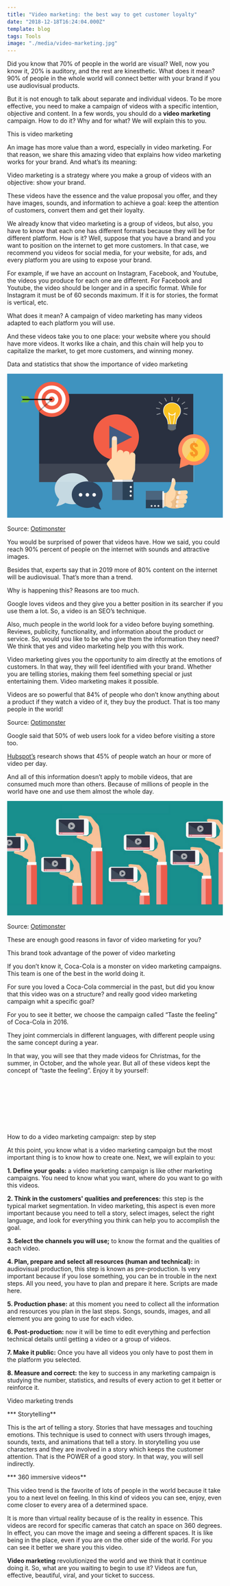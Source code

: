 ```yaml
---
title: "Video marketing: the best way to get customer loyalty"
date: "2018-12-18T16:24:04.000Z"
template: blog
tags: Tools
image: "./media/video-marketing.jpg"
---
```


Did you know that 70% of people in the world are visual? Well, now you know it, 20% is auditory, and the rest are kinesthetic. What does it mean? 90% of people in the whole world will connect better with your brand if you use audiovisual products. 

But it is not enough to talk about separate and individual videos. To be more effective, you need to make a campaign of videos with a specific intention, objective and content. In a few words, you should do a **video marketing** campaign. How to do it? Why and for what? We will explain this to you.


<title-2>This is video marketing</title-2>

An image has more value than a word, especially in video marketing. For that reason, we share this amazing video that explains how video marketing works for your brand. And what’s its meaning: 

<youtube-video id="gtp_dLizo7E"></youtube-video>

Video marketing is a strategy where you make a group of videos with an objective: show your brand. 

These videos have the essence and the value proposal you offer, and they have images, sounds, and information to achieve a goal: keep the attention of customers, convert them and get their loyalty. 

We already know that video marketing is a group of videos, but also, you have to know that each one has different formats because they will be for different platform. How is it? Well, suppose that you have a brand and you want to position on the internet to get more customers. In that case, we recommend you videos for social media, for your website, for ads, and every platform you are using to expose your brand. 

For example, if we have an account on Instagram, Facebook, and Youtube, the videos you produce for each one are different. For Facebook and Youtube, the video should be longer and in a specific format. While for Instagram it must be of 60 seconds maximum. If it is for stories, the format is vertical, etc. 

What does it mean? A campaign of video marketing has many videos adapted to each platform you will use. 

And these videos take you to one place: your website where you should have more videos. It works like a chain, and this chain will help you to capitalize the market, to get more customers, and winning money.

<title-3>Data and statistics that show the importance of video marketing</title-3>

![video-marketing](./media/video-marketing.1.jpg)

Source: [Optimonster](https://optinmonster.com/video-marketing-statistics-what-you-must-know/)

You would be surprised of power that videos have. How we said, you could reach 90% percent of people on the internet with sounds and attractive images. 

Besides that, experts say that in 2019 more of 80% content on the internet will be audiovisual. That’s more than a trend. 

Why is happening this?  Reasons are too much. 

Google loves videos and they give you a better position in its searcher if you use them a lot. So, a video is an SEO’s technique. 

Also, much people in the world look for a video before buying something. Reviews, publicity, functionality, and information about the product or service. So, 
would you like to be who give them the information they need? We think that yes and video marketing help you with this work. 

Video marketing gives you the opportunity to aim directly at the emotions of customers. In that way, they will feel identified with your brand. Whether you are telling stories, making them feel something special or just entertaining them. Video marketing makes it possible. 


Videos are so powerful that 84% of people who don’t know anything about a product if they watch a video of it, they buy the product. That is too many people in the world!

Source: [Optimonster](https://optinmonster.com/video-marketing-statistics-what-you-must-know/)

Google said that 50% of web users look for a video before visiting a store too.

[Hubspot’s](https://vivipins.com/content-marketing/) research shows that 45% of people watch an hour or more of video per day.

And all of this information doesn’t apply to mobile videos, that are consumed much more than others. Because of millions of people in the world have one and use them almost the whole day.

![video-marketing](./media/video-marketing2.png)

Source: [Optimonster](https://optinmonster.com/video-marketing-statistics-what-you-must-know/)

These are enough good reasons in favor of video marketing for you? 

<title-2>This brand took advantage of the power of video marketing</title-2>

If you don’t know it, Coca-Cola is a monster on video marketing campaigns. This team is one of the best in the world doing it. 

For sure you loved a Coca-Cola commercial in the past, but did you know that this video was on a structure? and really good video marketing campaign whit a specific goal? 

For you to see it better, we choose the campaign called “Taste the feeling” of Coca-Cola in 2016. 

They joint commercials in different languages, with different people using the same concept during a year. 

In that way, you will see that they made videos for Christmas, for the summer, in October, and the whole year. But all of these videos kept the concept of “taste the feeling”. Enjoy it by yourself:

<youtube-video id="Eun0rWKpA5I"></youtube-video>

<br>

<youtube-video id="6W5pqlbh5sQ"></youtube-video>

<br>

<youtube-video id="13r_LUxWPaY"></youtube-video>

<br>

<youtube-video id="F411acOyIzw"></youtube-video>

<br>

<title-2>How to do a video marketing campaign: step by step</title-2>

At this point, you know what is a video marketing campaign but the most important thing is to know how to create one. Next, we will explain to you:

**1. Define your goals:** a video marketing campaign is like other marketing campaigns. You need to know what you want, where do you want to go with this videos.

**2. Think in the customers' qualities and preferences:** this step is the typical market segmentation. In video marketing, this aspect is even more important because you need to tell a story, select images, select the right language, and look for everything you think can help you to accomplish the goal.

**3. Select the channels you will use;** to know the format and the qualities of each video.

**4. Plan, prepare and select all resources (human and technical):** in audiovisual production, this step is known as pre-production. Is very important because if you lose something, you can be in trouble in the next steps. All you need, you have to plan and prepare it here. Scripts are made here. 

**5. Production phase:** at this moment you need to collect all the information and resources you plan in the last steps. Songs, sounds, images, and all element you are going to use for each video.

**6. Post-production:**  now it will be time to edit everything and perfection technical details until getting a video or a group of videos.

**7. Make it public:** Once you have all videos you only have to post them in the platform you selected.

**8. Measure and correct:** the key to success in any marketing campaign is studying the number, statistics, and results of every action to get it better or reinforce it.

<title-3>Video marketing trends</title-3>

*** Storytelling**

This is the art of telling a story. Stories that have messages and touching emotions. This technique is used to connect with users through images, sounds, texts, and animations that tell a story. In storytelling you use characters and they are involved in a story which keeps the customer attention. That is the POWER of a good story. In that way, you will sell indirectly.

<youtube-video id="N1ltwg2nTK4"></youtube-video>


*** 360 immersive videos**

This video trend is the favorite of lots of people in the world because it take you to a next level on feeling. In this kind of videos you can see, enjoy, even come closer to every area of a determined space. 

It is more than virtual reality because of is the reality in essence. This videos are record for specific cameras that catch an space on 360 degrees. In effect, you can move the image and seeing a different spaces. It is like being in the place, even if you are on the other side of the world. For you can see it better we share you this video.

<youtube-video id="-xNN-bJQ4vI"></youtube-video>

**Video marketing** revolutionized the world and we think that it continue doing it. So, what are you waiting to begin to use it? Videos are fun, effective, beautiful, viral, and your ticket to success. 
 
 

